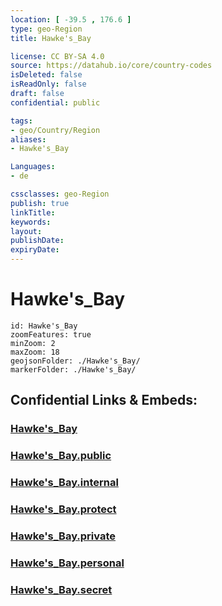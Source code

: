 ```yaml
---
location: [ -39.5 , 176.6 ] 
type: geo-Region
title: Hawke's_Bay

license: CC BY-SA 4.0
source: https://datahub.io/core/country-codes
isDeleted: false
isReadOnly: false
draft: false
confidential: public

tags:
- geo/Country/Region
aliases:
- Hawke's_Bay

Languages:
- de

cssclasses: geo-Region
publish: true
linkTitle: 
keywords: 
layout: 
publishDate: 
expiryDate: 
---
```


# Hawke's_Bay

```leaflet
id: Hawke's_Bay
zoomFeatures: true 
minZoom: 2 
maxZoom: 18
geojsonFolder: ./Hawke's_Bay/
markerFolder: ./Hawke's_Bay/
```


## Confidential Links & Embeds: 

### [Hawke's_Bay](/_Standards/Earth/Continent/Australasia/New_Zealand/Regions~New_Zealand/Hawke's_Bay.md) 

### [Hawke's_Bay.public](/_public/Earth/Continent/Australasia/New_Zealand/Regions~New_Zealand/Hawke's_Bay.public.md) 

### [Hawke's_Bay.internal](/_internal/Earth/Continent/Australasia/New_Zealand/Regions~New_Zealand/Hawke's_Bay.internal.md) 

### [Hawke's_Bay.protect](/_protect/Earth/Continent/Australasia/New_Zealand/Regions~New_Zealand/Hawke's_Bay.protect.md) 

### [Hawke's_Bay.private](/_private/Earth/Continent/Australasia/New_Zealand/Regions~New_Zealand/Hawke's_Bay.private.md) 

### [Hawke's_Bay.personal](/_personal/Earth/Continent/Australasia/New_Zealand/Regions~New_Zealand/Hawke's_Bay.personal.md) 

### [Hawke's_Bay.secret](/_secret/Earth/Continent/Australasia/New_Zealand/Regions~New_Zealand/Hawke's_Bay.secret.md)

